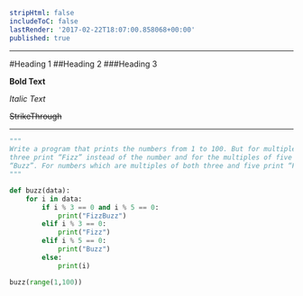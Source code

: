 ```yaml
stripHtml: false
includeToC: false
lastRender: '2017-02-22T18:07:00.858068+00:00'
published: true

```
---
#Heading 1
##Heading 2
###Heading 3

**Bold Text**

*Italic Text*

~~StrikeThrough~~

---

```python
"""
Write a program that prints the numbers from 1 to 100. But for multiples of
three print “Fizz” instead of the number and for the multiples of five print
“Buzz”. For numbers which are multiples of both three and five print “FizzBuzz”.
"""

def buzz(data):
    for i in data:
        if i % 3 == 0 and i % 5 == 0:
            print("FizzBuzz")
        elif i % 3 == 0:
            print("Fizz")
        elif i % 5 == 0:
            print("Buzz")
        else:
            print(i)

buzz(range(1,100))

```
